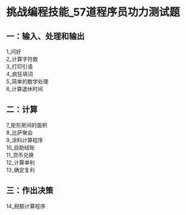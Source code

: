 # 挑战编程技能_57道程序员功力测试题  

## 一：输入、处理和输出  
1_问好  
2_计算字符数  
3_打印引语  
4_疯狂填词  
5_简单的数学处理  
6_计算退休时间  

## 二：计算  
7_矩形房间的面积  
8_比萨聚会  
9_涂料计算程序  
10_自助结账  
11_货币兑换  
12_计算单利  
13_确定复利  

## 三：作出决策  
14_税额计算程序  

